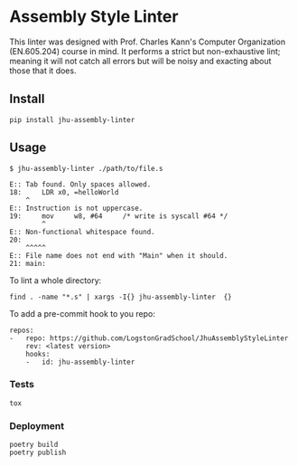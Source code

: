 # Assembly Style Linter

This linter was designed with Prof. Charles Kann's Computer Organization
(EN.605.204) course in mind. It performs a strict but non-exhaustive lint;
meaning it will not catch all errors but will be noisy and exacting about those
that it does.

## Install

```
pip install jhu-assembly-linter
```

## Usage

```
$ jhu-assembly-linter ./path/to/file.s

E:: Tab found. Only spaces allowed.
18:     LDR x0, =helloWorld
    ^
E:: Instruction is not uppercase.
19:     mov     w8, #64     /* write is syscall #64 */
        ^
E:: Non-functional whitespace found.
20: 
    ^^^^^
E:: File name does not end with "Main" when it should.
21: main:
```

To lint a whole directory:

```
find . -name "*.s" | xargs -I{} jhu-assembly-linter  {}
```

To add a pre-commit hook to you repo:
```
repos:
-   repo: https://github.com/LogstonGradSchool/JhuAssemblyStyleLinter
    rev: <latest version>
    hooks:
    -   id: jhu-assembly-linter
```

### Tests

```
tox
```

### Deployment

```
poetry build
poetry publish
```
